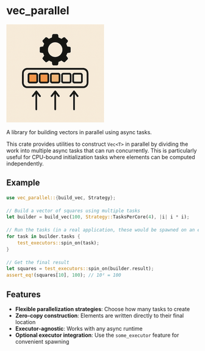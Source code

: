 # vec_parallel

![logo](art/logo.png)

A library for building vectors in parallel using async tasks.

This crate provides utilities to construct `Vec<T>` in parallel by dividing the work into
multiple async tasks that can run concurrently. This is particularly useful for CPU-bound
initialization tasks where elements can be computed independently.

## Example

```rust
use vec_parallel::{build_vec, Strategy};

// Build a vector of squares using multiple tasks
let builder = build_vec(100, Strategy::TasksPerCore(4), |i| i * i);

// Run the tasks (in a real application, these would be spawned on an executor)
for task in builder.tasks {
    test_executors::spin_on(task);
}

// Get the final result
let squares = test_executors::spin_on(builder.result);
assert_eq!(squares[10], 100); // 10² = 100
```

## Features

- **Flexible parallelization strategies**: Choose how many tasks to create
- **Zero-copy construction**: Elements are written directly to their final location
- **Executor-agnostic**: Works with any async runtime
- **Optional executor integration**: Use the `some_executor` feature for convenient spawning